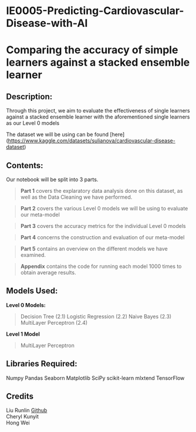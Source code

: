 # IE0005-Predicting-Cardiovascular-Disease-with-AI
# Comparing the accuracy of simple learners against a stacked ensemble learner

## Description:
Through this project, we aim to evaluate the effectiveness of single learners against a stacked ensemble learner with the aforementioned single learners as our Level 0 models


The dataset we will be using can be found [here] (https://www.kaggle.com/datasets/sulianova/cardiovascular-disease-dataset)

## Contents:
Our notebook will be split into 3 parts. 

> **Part 1** covers the explaratory data analysis done on this dataset, as well as the Data Cleaning we have performed.

> **Part 2** covers the various Level 0 models we will be using to evaluate our meta-model

> **Part 3** covers the accuracy metrics for the individual Level 0 models

> **Part 4** concerns the construction and evaluation of our meta-model

> **Part 5** contains an overview on the different models we have examined.

> **Appendix** contains the code for running each model 1000 times to obtain average results.

## Models Used:

**Level 0 Models:** 
> Decision Tree (2.1)
> Logistic Regression (2.2)
> Naive Bayes (2.3)
> MultiLayer Perceptron (2.4)

**Level 1 Model**
>MultiLayer Perceptron

## Libraries Required:
Numpy
Pandas
Seaborn
Matplotlib
SciPy
scikit-learn
mlxtend
TensorFlow


## Credits
Liu Runlin [Github](https://github.com/runlinaway) <br>
Cheryl Kunyit <br>
Hong Wei
